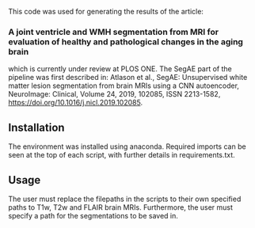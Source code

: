 This code was used for generating the results of the article:
### A joint ventricle and WMH segmentation from MRI for evaluation of healthy and pathological changes in the aging brain
which is currently under review at PLOS ONE.
The SegAE part of the pipeline was first described in: 
Atlason et al., SegAE: Unsupervised white matter lesion segmentation from brain MRIs using a CNN autoencoder,
NeuroImage: Clinical, Volume 24, 2019, 102085, ISSN 2213-1582, https://doi.org/10.1016/j.nicl.2019.102085.

## Installation
The environment was installed using anaconda.
Required imports can be seen at the top of each script, with further details in requirements.txt.

## Usage
The user must replace the filepaths in the scripts to their own specified paths to T1w, T2w and FLAIR brain MRIs.
Furthermore, the user must specify a path for the segmentations to be saved in.
